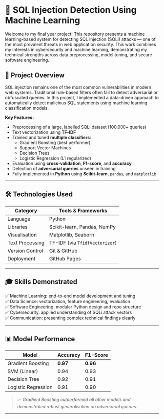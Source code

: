 # 🔐 SQL Injection Detection Using Machine Learning

Welcome to my final year project! This repository presents a machine learning-based system for detecting SQL injection (SQLi) attacks — one of the most prevalent threats in web application security. This work combines my interests in cybersecurity and machine learning, demonstrating my technical strengths across data preprocessing, model tuning, and secure software engineering.

## 📌 Project Overview

SQL injection remains one of the most common vulnerabilities in modern web systems. Traditional rule-based filters often fail to detect adversarial or obfuscated queries. In this project, I implemented a data-driven approach to automatically detect malicious SQL statements using machine learning classification models.

**Key Features:**

- Preprocessing of a large, labelled SQLi dataset (100,000+ queries)
- Text vectorization using **TF-IDF**
- Trained and tuned **multiple classifiers**:  
  - Gradient Boosting (best performer)  
  - Support Vector Machines  
  - Decision Trees  
  - Logistic Regression (L1 regularized)
- Evaluation using **cross-validation**, **F1-score**, and **accuracy**
- Detection of **adversarial queries** unseen in training
- Fully implemented in **Python** using **Scikit-learn**, `pandas`, and `matplotlib`

---

## 🛠️ Technologies Used

| Category           | Tools & Frameworks                  |
|--------------------|-------------------------------------|
| Language           | Python                              |
| Libraries          | Scikit-learn, Pandas, NumPy         |
| Visualisation      | Matplotlib, Seaborn                 |
| Text Processing    | TF-IDF (via `TfidfVectorizer`)      |
| Version Control    | Git & GitHub                        |
| Deployment         | GitHub Pages                        |

---

## 🎓 Skills Demonstrated

✅ Machine Learning: end-to-end model development and tuning  
✅ Data Science: vectorization, feature engineering, evaluation  
✅ Software Engineering: modular Python design and repo structure  
✅ Cybersecurity: applied understanding of SQLi attack vectors  
✅ Communication: presenting complex technical findings clearly  

---

## 📊 Model Performance

| Model                | Accuracy | F1-Score |
|----------------------|----------|----------|
| Gradient Boosting    | **0.97** | **0.96** |
| SVM (Linear)         | 0.94     | 0.93     |
| Decision Tree        | 0.92     | 0.91     |
| Logistic Regression  | 0.91     | 0.90     |

> 📈 *Gradient Boosting outperformed all other models and demonstrated robust generalisation on adversarial queries.*

---

